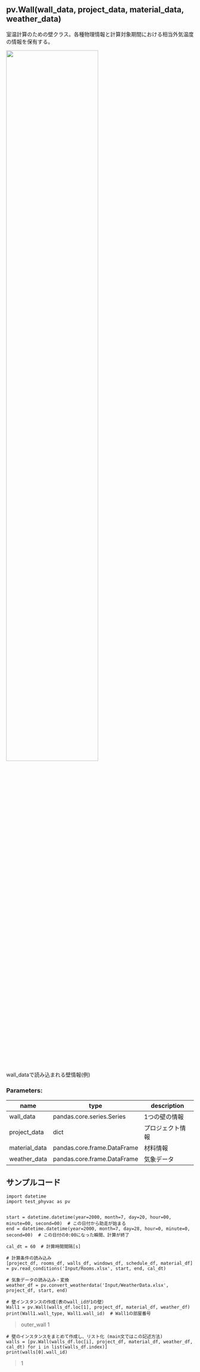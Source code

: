## pv.Wall(wall_data, project_data, material_data, weather_data)
室温計算のための壁クラス。各種物理情報と計算対象期間における相当外気温度の情報を保有する。  
  
<img src="https://github.com/ShoheiMiyata/phyvac/assets/27459538/a47590db-d2e6-4dcf-a9e1-889fde78c800.png" width=70%>  
  
wall_dataで読み込まれる壁情報(例)  
### Parameters:
|  name  |  type  | description |
| ---- | ---- | ---- |
|wall_data|pandas.core.series.Series|1つの壁の情報|
|project_data|dict|プロジェクト情報|
|material_data|pandas.core.frame.DataFrame|材料情報|
|weather_data|pandas.core.frame.DataFrame|気象データ|
  
## サンプルコード
```
import datetime
import test_phyvac as pv


start = datetime.datetime(year=2000, month=7, day=20, hour=00, minute=00, second=00)  # この日付から助走が始まる
end = datetime.datetime(year=2000, month=7, day=28, hour=0, minute=0, second=00)  # この日付の0:00になった瞬間、計算が終了

cal_dt = 60  # 計算時間間隔[s]

# 計算条件の読み込み
[project_df, rooms_df, walls_df, windows_df, schedule_df, material_df] = pv.read_conditions('Input/Rooms.xlsx', start, end, cal_dt)

# 気象データの読み込み・変換
weather_df = pv.convert_weatherdata('Input/WeatherData.xlsx', project_df, start, end)

# 壁インスタンスの作成(表のwall_idが1の壁）
Wall1 = pv.Wall(walls_df.loc[1], project_df, material_df, weather_df)
print(Wall1.wall_type, Wall1.wall_id)  # Wall1の部屋番号
```
> outer_wall 1
```
# 壁のインスタンスをまとめて作成し、リスト化 (main文ではこの記述方法)
walls = [pv.Wall(walls_df.loc[i], project_df, material_df, weather_df, cal_dt) for i in list(walls_df.index)]
print(walls[0].wall_id)
```
> 1

